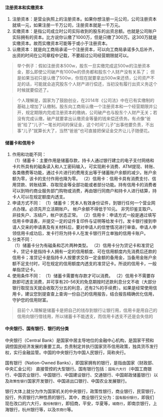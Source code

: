 #### 注册资本和实缴资本
1. 注册资本：是营业执照上的注册资本。如果你想注册一元公司，公司注册资本就填一元，如果注册一千万公司，注册资本就是一千万元。
2. 实缴资本：是指公司成立时公司实际收到的股东的出资总额。也就是公司账户实际拥有的资本。比方说你认缴了1000万，但是只缴了300万。这300万就是实缴资本。故而实缴资本可能等于或小于注册资本。
3. 认缴资本：就是向工商局承诺一个注册资本，可以向工商局承诺多久后补齐，出资的时间在公司章程中记载，不要超过公司经营期限就可以。
 > 举个例子：假如注册资本500w，股东一旦实缴完成这500w的注册资本金，那么即使公司破产有1000w的债务都和股东个人财产没有关系了；
但是如果当初只是认缴了500w，你现在就要拿出500w来还债，公司资产不足的话，可能就会追究股东个人财产进行偿还，当初没有履行出资义务这个时候就要偿还了。

> 个人理解是，国家为了鼓励创业，在2014年《公司法》中在已有实缴制的基础上增加了认缴制。股东向工商局认缴一个注册资本和一个经营期限并公开，规定期限内完成注册资本的缴纳，公司破产也与股东个人财产无关；若没有完成认缴，破产就要拿出认缴资金等量的钱来偿还债务。有点像“爸爸”给了“儿子”一笔长时间的保证金，这个时间“儿子”出事他要负责，不出事“儿子”就算长大了，当然“爸爸”也可直接把保证金交齐让儿子随便花。

#### 储蓄卡和信用卡

1. 作用和功能不同：  
（1）储蓄卡：主要作用是储蓄存款，持卡人通过银行建立的电子支付网络和卡片所具有的磁条读入和人工密码输入，可实现刷卡消费、ATM提现、转账、各类缴费等功能，通过卡片进行的费用支出等于储蓄账户余额的减少。账户余额为零，该卡的支付作用也降为零。
（2）信用卡：信用卡具有消费支付、信用贷款、转账结算、存取现金等全部功能或者部分功能。持有信用卡的消费者可以到特约商业服务部门购物或消费，再由银行同商户和持卡人进行结算，持卡人可以在规定额度内透支。
2. 申请方式不同：
（1）储蓄卡：凭本人有效身份证件，到银行任何一个营业网点办理。必须先开立活期账户。 帐户余额不得低于10元。 非凭印鉴支取户。 非挂失户、冻结户，帐户状态正常。
（2）信用卡：申请方式一般是通过填写信用卡申请表，并提交一定的证件复印件与证明等给发卡行。发卡银行接到申请人交来的申请表及有关材料后，要对申请人的信誉情况进行审查。申请人申领信用卡成功后，发卡行将为持卡人在发卡银行开立单独的信用卡账户。
3. 分类不同：  
（1）储蓄卡分为有磁条和芯片两种类型。
（2）信用卡分为贷记卡和准贷记卡，贷记卡是指持卡人拥有一定的信用额度、可在信用额度内先消费后还款的信用卡；准贷记卡是指持卡人按要求交存一定金额的备用金，当备用金账户余额不足支付时，可在规定的信用额度内透支的准贷记卡。所说的信用卡，一般单指贷记卡。
4. 使用条件不同：
（1）储蓄卡需要有存款才可以消费。
（2）信用卡不需要存款即可透支消费，并可享有20-56天的免息期按时还款利息分文不收（大部分银行取现当天就会收取万分五的利息，还有2%的手续费）。如果是经常使用信用卡，建议您到提查查上查询一份自己的信用报告，结合报告精确优化信用，守护您的信用财富。
> 目前个人理解是储蓄卡是把自己的钱存到银行让银行用，信用卡是用自己的信用向银行借钱用，所以储蓄卡不能透支，而信用卡透支不还是会失信的


#### 中央银行、国有银行、银行的分类

中央银行（Central Bank）是国家中居主导地位的金融中心机构，是国家干预和调控国民经济发展的重要工具。负责制定并执行国家货币信用政策，独具货币发行权，实行金融监管。中国的中央银行为中国人民银行，简称央行。

国有银行（Nation-Owned Banks），即国家拥有的银行，是指由国家（财政部、中央汇金公司） 直接管控的大型银行。国有银行包括：`国有六大行`（中国工商银行、中国农业银行、中国银行、中国建设银行、交通银行、中国邮政储蓄银行）以及`政策性银行`国家开发银行、中国进出口银行、中国农业发展银行。

银行大体上就分为作为国家机关的中央银行，政策性银行，商业银行，民营银行，投行，外资银行六种性质的银行。其中，商业银行又分为：`国有股份银行`，即我们现在改口的六大行，`股份制银行`，即招商，平安，华夏等，`城商行`，即南京银行，上海银行，杭州银行等，以及`农商行`等。